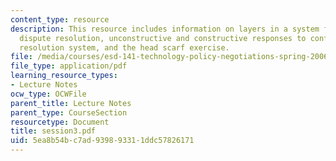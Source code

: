 ```yaml
---
content_type: resource
description: This resource includes information on layers in a system for workplace
  dispute resolution, unconstructive and constructive responses to conflict, dispute
  resolution system, and the head scarf exercise.
file: /media/courses/esd-141-technology-policy-negotiations-spring-2006/5ea8b54bc7ad939893311ddc57826171_session3.pdf
file_type: application/pdf
learning_resource_types:
- Lecture Notes
ocw_type: OCWFile
parent_title: Lecture Notes
parent_type: CourseSection
resourcetype: Document
title: session3.pdf
uid: 5ea8b54b-c7ad-9398-9331-1ddc57826171
---
```

